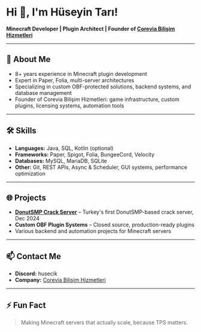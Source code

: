 # Hi 👋, I'm Hüseyin Tarı!

**Minecraft Developer | Plugin Architect | Founder of [Corevia Bilişim Hizmetleri](https://coreviabilisim.net)**

---

## 🚀 About Me

- 8+ years experience in Minecraft plugin development  
- Expert in Paper, Folia, multi-server architectures  
- Specializing in custom OBF-protected solutions, backend systems, and database management  
- Founder of Corevia Bilişim Hizmetleri: game infrastructure, custom plugins, licensing systems, automation tools  

---

## 🛠 Skills

- **Languages:** Java, SQL, Kotlin (optional)  
- **Frameworks:** Paper, Spigot, Folia, BungeeCord, Velocity  
- **Databases:** MySQL, MariaDB, SQLite  
- **Other:** Git, REST APIs, Async & Scheduler, GUI systems, performance optimization  

---

## 🌐 Projects

- **[DonutSMP Crack Server](#)** – Turkey's first DonutSMP-based crack server, Dec 2024  
- **Custom OBF Plugin Systems** – Closed source, production-ready plugins  
- Various backend and automation projects for Minecraft servers  

---

## 📫 Contact Me

- **Discord:** husecik  
- **Company:** [Corevia Bilişim Hizmetleri](https://coreviabilisim.net)   

---

## ⚡ Fun Fact

> Making Minecraft servers that actually scale, because TPS matters.
